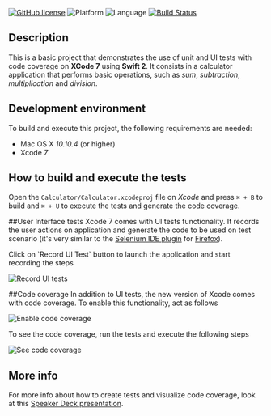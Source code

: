 [![GitHub license](https://img.shields.io/badge/license-MIT-blue.svg)](https://github.com/ugocastro/demo-xcode7-coverage/blob/master/LICENSE)
![Platform](https://img.shields.io/badge/platform-ios-lightgrey.svg)
![Language](https://img.shields.io/badge/language-swift-orange.svg)
[![Build Status](https://travis-ci.org/ugocastro/demo-xcode7-coverage.svg)](https://travis-ci.org/ugocastro/demo-xcode7-coverage)

## Description
This is a basic project that demonstrates the use of unit and UI tests with code coverage on **XCode 7** using **Swift 2**. It consists in a calculator application that performs basic operations, such as *sum*, *subtraction*, *multiplication* and *division*.

## Development environment
To build and execute this project, the following requirements are needed:
* Mac OS X _10.10.4_ (or higher)
* Xcode _7_

## How to build and execute the tests
Open the `Calculator/Calculator.xcodeproj` file on *Xcode* and press `⌘ + B` to build and `⌘ + U` to execute the tests and generate the code coverage.

##User Interface tests
Xcode 7 comes with UI tests functionality. It records the user actions on application and generate the code to be used on test scenario (it's very similar to the [Selenium IDE plugin](http://www.seleniumhq.org/projects/ide/) for [Firefox](https://www.mozilla.org/en-US/firefox/products/)).
<p>Click on `Record UI Test` button to launch the application and start recording the steps

![Record UI tests](http://i.giphy.com/3o8doWVvcWvFIVaP72.gif)

##Code coverage
In addition to UI tests, the new version of Xcode comes with code coverage. To enable this functionality, act as follows

![Enable code coverage](http://i.giphy.com/d2ZeJJISFDVrTK0M.gif)

To see the code coverage, run the tests and execute the following steps

![See code coverage](http://i.giphy.com/3o8doOOpVrAlveNLva.gif)

## More info
For more info about how to create tests and visualize code coverage, look at this [Speaker Deck presentation](https://speakerdeck.com/ugocastro/unit-and-ui-tests-with-code-coverage-on-xcode-7-using-swift-2).
